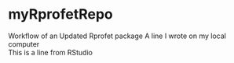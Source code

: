 # myRprofetRepo
Workflow of an Updated Rprofet package
A line I wrote on my local computer  
This is a line from RStudio
